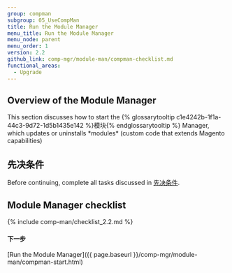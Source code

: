 ```yaml
---
group: compman
subgroup: 05_UseCompMan
title: Run the Module Manager
menu_title: Run the Module Manager
menu_node: parent
menu_order: 1
version: 2.2
github_link: comp-mgr/module-man/compman-checklist.md
functional_areas:
  - Upgrade
---
```


<h2 id="compman-overview">Overview of the Module Manager</h2>
This section discusses how to start the {% glossarytooltip c1e4242b-1f1a-44c3-9d72-1d5b1435e142 %}模块{% endglossarytooltip %} Manager, which updates or uninstalls *modules* (custom code that extends Magento capabilities)

<h2 id="compman-prereq">先决条件</h2>
Before continuing, complete all tasks discussed in <a href="{{ page.baseurl }}/comp-mgr/prereq/prereq_compman.html">先决条件</a>.

## Module Manager checklist
{% include comp-man/checklist_2.2.md %}

#### 下一步
[Run the Module Manager]({{ page.baseurl }}/comp-mgr/module-man/compman-start.html)
